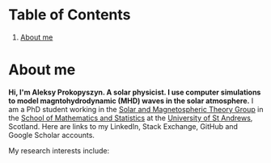 # Table of Contents
1. [About me](#about_me)

# About me <a name="about_me"></a>

**Hi, I'm Aleksy Prokopyszyn. A solar physicist. I use computer simulations to model magntohydrodynamic (MHD) waves in the solar atmosphere.** I am a PhD student working in the [Solar and Magnetospheric Theory Group](http://www-solar.mcs.st-and.ac.uk/) in the [School of Mathematics and Statistics](https://www.st-andrews.ac.uk/mathematics-statistics/) at the [University of St Andrews](https://www.st-andrews.ac.uk/), Scotland. Here are links to my LinkedIn, Stack Exchange, GitHub and Google Scholar accounts.

My research interests include:

